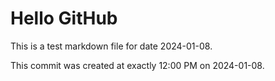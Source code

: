 # Hello GitHub
This is a test markdown file for date 2024-01-08.

This commit was created at exactly 12:00 PM on 2024-01-08.
